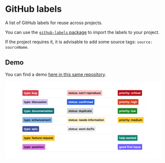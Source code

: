 # GitHub labels

A list of GitHub labels for reuse across projects.

You can use the [`github-labels` package](https://www.npmjs.com/package/github-labels)
to import the labels to your project.

If the project requires it, it is advisable to add some source tags:
`source: sourceName`.

## Demo

You can find a demo [here in this same repository](https://github.com/abdonrd/github-labels/labels).

![GitHub labels](github-labels.png)
